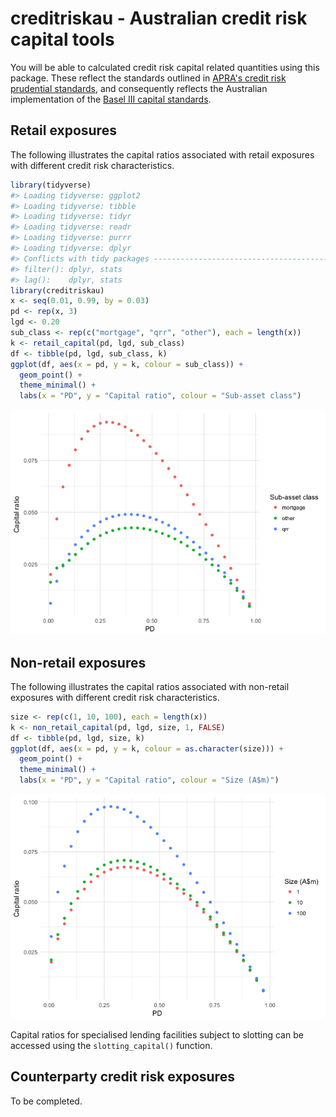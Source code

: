 <!-- README.md is generated from README.Rmd. Please edit that file -->
creditriskau - Australian credit risk capital tools
===================================================

You will be able to calculated credit risk capital related quantities using this package. These reflect the standards outlined in [APRA's credit risk prudential standards](http://www.apra.gov.au/adi/PrudentialFramework/Pages/prudential-standards-and-guidance-notes-for-adis.aspx), and consequently reflects the Australian implementation of the [Basel III capital standards](http://www.bis.org/bcbs/basel3.htm).

Retail exposures
----------------

The following illustrates the capital ratios associated with retail exposures with different credit risk characteristics.

``` r
library(tidyverse)
#> Loading tidyverse: ggplot2
#> Loading tidyverse: tibble
#> Loading tidyverse: tidyr
#> Loading tidyverse: readr
#> Loading tidyverse: purrr
#> Loading tidyverse: dplyr
#> Conflicts with tidy packages ----------------------------------------------
#> filter(): dplyr, stats
#> lag():    dplyr, stats
library(creditriskau)
x <- seq(0.01, 0.99, by = 0.03)
pd <- rep(x, 3)
lgd <- 0.20
sub_class <- rep(c("mortgage", "qrr", "other"), each = length(x))
k <- retail_capital(pd, lgd, sub_class)
df <- tibble(pd, lgd, sub_class, k)
ggplot(df, aes(x = pd, y = k, colour = sub_class)) + 
  geom_point() +
  theme_minimal() +
  labs(x = "PD", y = "Capital ratio", colour = "Sub-asset class")
```

![](README-retail_example-1.png)

Non-retail exposures
--------------------

The following illustrates the capital ratios associated with non-retail exposures with different credit risk characteristics.

``` r
size <- rep(c(1, 10, 100), each = length(x))
k <- non_retail_capital(pd, lgd, size, 1, FALSE)
df <- tibble(pd, lgd, size, k)
ggplot(df, aes(x = pd, y = k, colour = as.character(size))) + 
  geom_point() +
  theme_minimal() +
  labs(x = "PD", y = "Capital ratio", colour = "Size (A$m)")
```

![](README-non_retail_example-1.png)

Capital ratios for specialised lending facilities subject to slotting can be accessed using the `slotting_capital()` function.

Counterparty credit risk exposures
----------------------------------

To be completed.
